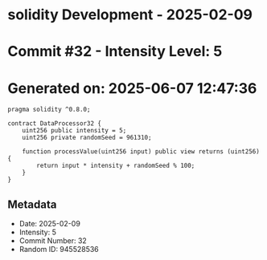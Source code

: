 ﻿# solidity Development - 2025-02-09
# Commit #32 - Intensity Level: 5
# Generated on: 2025-06-07 12:47:36
```solidity
pragma solidity ^0.8.0;

contract DataProcessor32 {
    uint256 public intensity = 5;
    uint256 private randomSeed = 961310;

    function processValue(uint256 input) public view returns (uint256) {
        return input * intensity + randomSeed % 100;
    }
}
```
## Metadata
- Date: 2025-02-09
- Intensity: 5
- Commit Number: 32
- Random ID: 945528536
